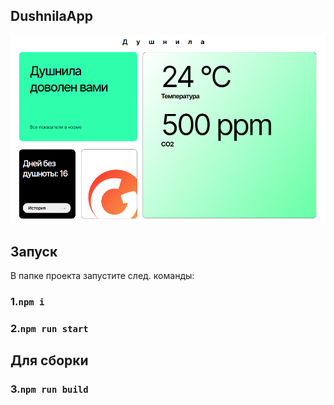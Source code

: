 ## DushnilaApp

![DushnilaApp](https://raw.githubusercontent.com//dazzv/dushnila-app/main/dushnilaApp.PNG) 

## Запуск

В папке проекта запустите след. команды:
### 1.`npm i`

### 2.`npm run start`

## Для сборки 
### 3.`npm run build`

